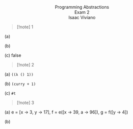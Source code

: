 <p align=center>
Programming Abstractions <br>
Exam 2 <br>
Isaac Viviano
</p>

>[!note] 1

(a) 

(b) 

(c) false

>[!note] 2

(a) ```((λ () 1))```

(b) ```(curry + 1)```

(c) ```#t```

>[!note] 3

(a) e = [x -> 3, y -> 17], f = e([x -> 39, a -> 96]),  g = f([y -> 4])

(b) 